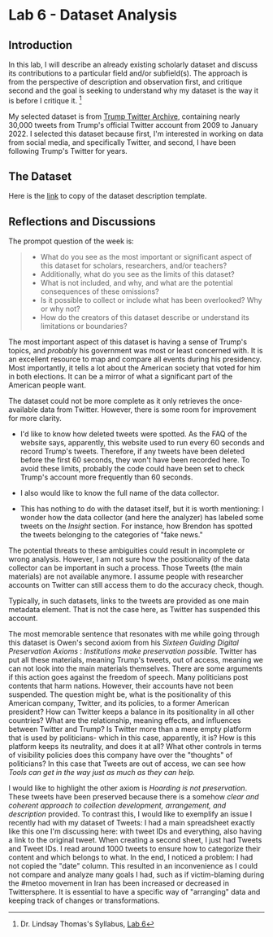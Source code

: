 # Lab 6 - Dataset Analysis
## Introduction
In this lab, I will describe an already existing scholarly dataset and discuss its contributions to a particular field and/or subfield(s).
The approach is from the perspective of description and observation first, and critique second and the goal is seeking to understand why my dataset is the way it is before I critique it. [^1]

My selected dataset is from [Trump Twitter Archive](https://www.thetrumparchive.com/), containing nearly 30,000 tweets from Trump's official Twitter account from 2009 to January 2022. I selected this dataset because first, I'm interested in working on data from social media, and specifically Twitter, and second, I have been following Trump's Twitter for years.
## The Dataset
Here is the [link](https://docs.google.com/spreadsheets/d/1sxGMj9PUcOnShw00Mq87kOJ7WVn15uVg8bol2IDB8Co/edit?usp=sharing) to copy of the dataset description template.
## Reflections and Discussions
The prompot question of the week is:
>* What do you see as the most important or significant aspect of this dataset for scholars, researchers, and/or teachers? 
>* Additionally, what do you see as the limits of this dataset? 
>* What is not included, and why, and what are the potential consequences of these omissions? 
>* Is it possible to collect or include what has been overlooked? Why or why not? 
>* How do the creators of this dataset describe or understand its limitations or boundaries?


The most important aspect of this dataset is having a sense of Trump's topics, and *probably* his government was most or least concerned with. It is an excellent resource to map and compare all events during his presidency. Most importantly, it tells a lot about the American society that voted for him in both elections. It can be a mirror of what a significant part of the American people want.

The dataset could not be more complete as it only retrieves the once-available data from Twitter. However, there is some room for improvement for more clarity. 

- I'd like to know how deleted tweets were spotted. As the FAQ of the website says, apparently, this website used to run every 60 seconds and record Trump's tweets. Therefore, if any tweets have been deleted before the first 60 seconds, they won't have been recorded here. To avoid these limits, probably the code could have been set to check Trump's account more frequently than 60 seconds. 

- I also would like to know the full name of the data collector. 

- This has nothing to do with the dataset itself, but it is worth mentioning: I wonder how the data collector (and here the analyzer) has labeled some tweets on the *Insight* section. For instance, how Brendon has spotted the tweets belonging to the categories of "fake news."

The potential threats to these ambiguities could result in incomplete or wrong analysis. However, I am not sure how the positionality of the data collector can be important in such a process. Those Tweets (the main materials) are not available anymore. I assume people with researcher accounts on Twitter can still access them to do the accuracy check, though.

Typically, in such datasets, links to the tweets are provided as one main metadata element. That is not the case here, as Twitter has suspended this account.


The most memorable sentence that resonates with me while going through this dataset is Owen's second axiom from his *Sixteen Guiding Digital Preservation Axioms* : *Institutions make preservation possible.*
Twitter has put all these materials, meaning Trump's tweets, out of access, meaning we can not look into the main materials themselves. There are some arguments if this action goes against the freedom of speech. Many politicians post contents that harm nations. However, their accounts have not been suspended. The question might be, what is the positionality of this American company, Twitter, and its policies, to a former American president? How can Twitter keeps a balance in its positionality in all other countries? What are the relationship, meaning effects, and influences between Twitter and Trump? Is Twitter more than a mere empty platform that is used by politicians- which in this case, apparently, it is? How is this platform keeps its neutrality, and does it at all? What other controls in terms of visibility policies does this company have over the "thoughts" of politicians? In this case that Tweets are out of access, we can see how *Tools can get in the way just as much as they can help.* 

I would like to highlight the other axiom is *Hoarding is not preservation*. These tweets have been preserved because there is a somehow *clear and coherent approach to collection development, arrangement, and description* provided. To contrast this, I would like to exemplify an issue I recently had with my dataset of Tweets: I had a main spreadsheet exactly like this one I'm discussing here: with tweet IDs and everything, also having a link to the original tweet. When creating a second sheet, I just had Tweets and Tweet IDs. I read around 1000 tweets to ensure how to categorize their content and which belongs to what. In the end, I noticed a problem: I had not copied the "date" column. This resulted in an inconvenience as I could not compare and analyze many goals I had, such as if victim-blaming during the #metoo movement in Iran has been increased or decreased in Twittersphere. It is essential to have a specific way of "arranging" data and keeping track of changes or transformations.

[^1]: Dr. Lindsay Thomas's Syllabus, [Lab 6](https://lindsaythomas.net/eng612s22/labs/lab-6/) 
